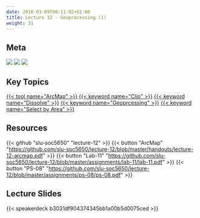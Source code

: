 ```yaml
---
date: 2016-03-09T00:11:02+01:00
title: Lecture 12 - Geoprocessing (1)
weight: 31
---
```


## Meta
![](https://img.shields.io/badge/semester-spring%202018-orange.svg) 
![](https://img.shields.io/badge/release-lecture-orange.svg) 
[![](https://img.shields.io/badge/last%20update-2018--04--09-brightgreen.svg)](https://github.com/slu-soc5650/lecture-11/blob/master/NEWS_SITE.md)

## Key Topics
[{{< tool name="ArcMap" >}}](/topic-index/#a-d)
[{{< keyword name="Clip" >}}](/topic-index/#a-d)
[{{< keyword name="Dissolve" >}}](/topic-index/#a-d)
[{{< keyword name="Geoprcessing" >}}](/topic-index/#e-h)
[{{< keyword name="Select by Area" >}}](/topic-index/#q-t)

## Resources

{{< github "slu-soc5650" "lecture-12" >}}
{{< button "ArcMap" "https://github.com/slu-soc5650/lecture-12/blob/master/handouts/lecture-12-arcmap.pdf" >}}
{{< button "Lab-11" "https://github.com/slu-soc5650/lecture-12/blob/master/assignments/lab-11/lab-11.pdf" >}}
{{< button "PS-08" "https://github.com/slu-soc5650/lecture-12/blob/master/assignments/ps-08/ps-08.pdf" >}}

## Lecture Slides
<p> </p>
{{< speakerdeck b3031df904374345bb1a00b5d0075ced >}}
